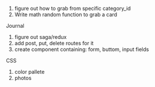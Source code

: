 1. figure out how to grab from specific category_id 
2. Write math random function to grab a card

Journal
1. figure out saga/redux
2. add post, put, delete routes for it
3. create component containing: form, buttom, input fields

CSS
1. color pallete
2. photos

